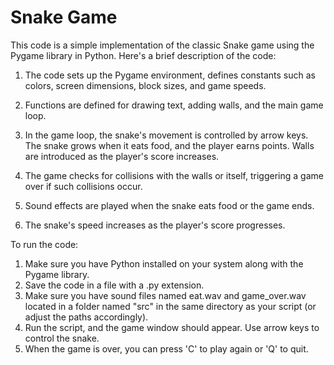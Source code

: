 # Snake Game
This code is a simple implementation of the classic Snake game using the Pygame library in Python. Here's a brief description of the code:

1. The code sets up the Pygame environment, defines constants such as colors, screen dimensions, block sizes, and game speeds.

2. Functions are defined for drawing text, adding walls, and the main game loop.

3. In the game loop, the snake's movement is controlled by arrow keys. The snake grows when it eats food, and the player earns points. Walls are introduced as the player's score increases.

4. The game checks for collisions with the walls or itself, triggering a game over if such collisions occur.

5. Sound effects are played when the snake eats food or the game ends.

6. The snake's speed increases as the player's score progresses.


To run the code:

1. Make sure you have Python installed on your system along with the Pygame library.
2. Save the code in a file with a .py extension.
3. Make sure you have sound files named eat.wav and game_over.wav located in a folder named "src" in the same directory as your script (or adjust the paths accordingly).
4. Run the script, and the game window should appear. Use arrow keys to control the snake.
5. When the game is over, you can press 'C' to play again or 'Q' to quit.
